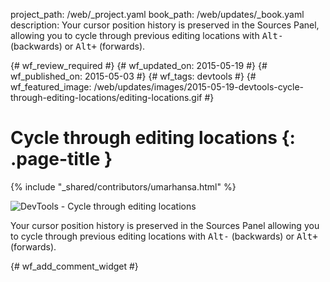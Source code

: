 project_path: /web/_project.yaml
book_path: /web/updates/_book.yaml
description: Your cursor position history is preserved in the Sources Panel, allowing you to cycle through previous editing locations with <kbd class='kbd'>Alt-</kbd> (backwards) or <kbd class='kbd'>Alt+</kbd> (forwards).﻿

{# wf_review_required #}
{# wf_updated_on: 2015-05-19 #}
{# wf_published_on: 2015-05-03 #}
{# wf_tags: devtools #}
{# wf_featured_image: /web/updates/images/2015-05-19-devtools-cycle-through-editing-locations/editing-locations.gif #}

# Cycle through editing locations {: .page-title }

{% include "_shared/contributors/umarhansa.html" %}


<img src="/web/updates/images/2015-05-19-devtools-cycle-through-editing-locations/editing-locations.gif" alt="DevTools - Cycle through editing locations">

Your cursor position history is preserved in the Sources Panel allowing you to cycle through previous editing locations with <kbd class="kbd">Alt-</kbd> (backwards) or <kbd class="kbd">Alt+</kbd> (forwards).﻿


{# wf_add_comment_widget #}
